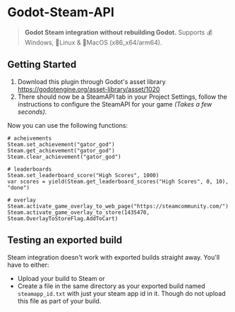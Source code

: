 # Godot-Steam-API

> **Godot Steam integration without rebuilding Godot.** Supports 💰Windows, 🐧Linux & 🍏MacOS (x86_x64/arm64).

## Getting Started
1. Download this plugin through Godot's asset library https://godotengine.org/asset-library/asset/1020
2. There should now be a SteamAPI tab in your Project Settings, follow the instructions to configure the SteamAPI for your game *(Takes a few seconds)*.

Now you can use the following functions:
```gdscript
# acheivements
Steam.set_achievement("gator_god")
Steam.get_achievement("gator_god")
Steam.clear_achievement("gator_god")

# leaderboards
Steam.set_leaderboard_score("High Scores", 1000)
var scores = yield(Steam.get_leaderboard_scores("High Scores", 0, 10), "done")

# overlay
Steam.activate_game_overlay_to_web_page("https://steamcommunity.com/")
Steam.activate_game_overlay_to_store(1435470, Steam.OverlayToStoreFlag.AddToCart)
```

## Testing an exported build

Steam integration doesn't work with exported builds straight away. You'll have to either:
- Upload your build to Steam or
- Create a file in the same directory as your exported build named `steamapp_id.txt` with just your steam app id in it. Though do not upload this file as part of your build.
